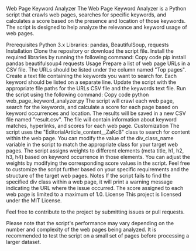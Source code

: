 Web Page Keyword Analyzer
The Web Page Keyword Analyzer is a Python script that crawls web pages, searches for specific keywords, and calculates a score based on the presence and location of those keywords. The script is designed to help analyze the relevance and keyword usage of web pages.

Prerequisites
Python 3.x
Libraries: pandas, BeautifulSoup, requests
Installation
Clone the repository or download the script file.
Install the required libraries by running the following command:
Copy code
pip install pandas beautifulsoup4 requests
Usage
Prepare a list of web page URLs in a CSV file. The URLs should be listed under the column named "Top pages".
Create a text file containing the keywords you want to search for. Each keyword should be listed on a separate line.
Update the script with the appropriate file paths for the URLs CSV file and the keywords text file.
Run the script using the following command:
Copy code
python web_page_keyword_analyzer.py
The script will crawl each web page, search for the keywords, and calculate a score for each page based on keyword occurrences and location.
The results will be saved in a new CSV file named "result.csv". The file will contain information about keyword matches, hyperlinks, and scores for each web page.
Customization
The script uses the "EditorialArticle_content__ZaKcB" class to search for content within the web page. You can modify the value of the div_class_name variable in the script to match the appropriate class for your target web pages.
The script assigns weights to different elements (meta title, h1, h2, h3, h4) based on keyword occurrence in those elements. You can adjust the weights by modifying the corresponding score values in the script.
Feel free to customize the script further based on your specific requirements and the structure of the target web pages.
Notes
If the script fails to find the specified div class within a web page, it will print a warning message indicating the URL where the issue occurred.
The score assigned to each web page is limited to a maximum of 1.0.
License
This project is licensed under the MIT License.

Feel free to contribute to the project by submitting issues or pull requests.

Please note that the script's performance may vary depending on the number and complexity of the web pages being analyzed. It is recommended to test the script on a small set of pages before processing a larger dataset.
